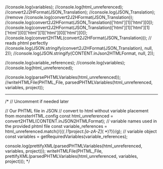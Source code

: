 
//console.log(variables);
//console.log(html_unreferenced);
//convert2J2HFormat(JSON_Translation);
//console.log(JSON_Translation); //remove
//console.log(convert2J2HFormat(JSON_Translation));
//console.log(convert2J2HFormat(JSON_Translation)['html'][1]['html'][0]);
//console.log(convert2J2HFormat(JSON_Translation)['html'][1]['html'][1]['html'][0]['html'][1]['html'][0]['html'][0]);
//console.log(convert2HTML(convert2J2HFormat(JSON_Translation))); // reads phtml perfectly
//console.log(JSON.stringify(convert2J2HFormat(JSON_Translation), null, 2));
//console.log(JSON.stringify(CONTENT.inJson2HTMLFormat, null, 2));

//console.log(variable_references);
//console.log(variables);
//console.log(html_unreferenced);

//console.log(parsePHTMLVariables(html_unreferenced));
//writeHTMLFile(PHTML_File, parsedPHTMLVariables(html_unreferenced, variables, project));

--------------------------

/*
// Uncomment if needed later

// Our PHTML file in JSON
// convert to html without variable placement from monsterHTML.config
const html_unreferenced = convert2HTML(CONTENT.inJSON2HTMLFormat);
// variable names used in the provided phtml file
const variable_references = html_unreferenced.match(/\{\{( *)?project.[a-zA-Z]*( *)?\}\}/g);
// variable object
const variables = getRequiredVariables(variable_references);

console.log(prettifyXML(parsedPHTMLVariables(html_unreferenced, variables, project)));
writeHTMLFile(PHTML_File, prettifyXML(parsedPHTMLVariables(html_unreferenced, variables, project)));
*/



